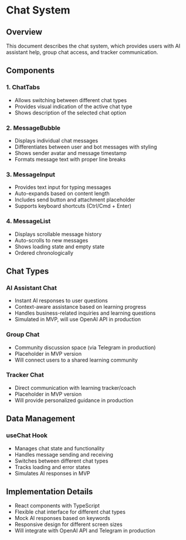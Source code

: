 # Chat System

## Overview
This document describes the chat system, which provides users with AI assistant help, group chat access, and tracker communication.

## Components

### 1. ChatTabs
- Allows switching between different chat types
- Provides visual indication of the active chat type
- Shows description of the selected chat option

### 2. MessageBubble
- Displays individual chat messages
- Differentiates between user and bot messages with styling
- Shows sender avatar and message timestamp
- Formats message text with proper line breaks

### 3. MessageInput
- Provides text input for typing messages
- Auto-expands based on content length
- Includes send button and attachment placeholder
- Supports keyboard shortcuts (Ctrl/Cmd + Enter)

### 4. MessageList
- Displays scrollable message history
- Auto-scrolls to new messages
- Shows loading state and empty state
- Ordered chronologically

## Chat Types

### AI Assistant Chat
- Instant AI responses to user questions
- Context-aware assistance based on learning progress
- Handles business-related inquiries and learning questions
- Simulated in MVP, will use OpenAI API in production

### Group Chat
- Community discussion space (via Telegram in production)
- Placeholder in MVP version
- Will connect users to a shared learning community

### Tracker Chat
- Direct communication with learning tracker/coach
- Placeholder in MVP version
- Will provide personalized guidance in production

## Data Management

### useChat Hook
- Manages chat state and functionality
- Handles message sending and receiving
- Switches between different chat types
- Tracks loading and error states
- Simulates AI responses in MVP

## Implementation Details
- React components with TypeScript
- Flexible chat interface for different chat types
- Mock AI responses based on keywords
- Responsive design for different screen sizes
- Will integrate with OpenAI API and Telegram in production 